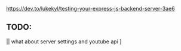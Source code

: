 https://dev.to/lukekyl/testing-your-express-js-backend-server-3ae6

## TODO:
|| what about server settings and youtube api ]
